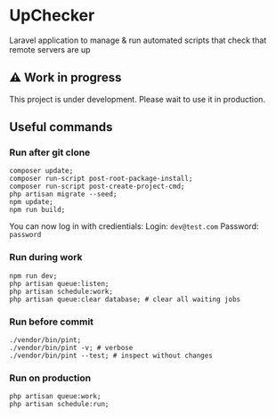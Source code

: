 # UpChecker

Laravel application to manage & run automated scripts that check that remote servers are up 

## :warning: Work in progress

This project is under development. Please wait to use it in production.

## Useful commands

### Run after git clone
```shell 
composer update;
composer run-script post-root-package-install;
composer run-script post-create-project-cmd;
php artisan migrate --seed;
npm update;
npm run build;
```

You can now log in with credientials:
Login: `dev@test.com`
Password: `password`

### Run during work
```shell 
npm run dev;
php artisan queue:listen;
php artisan schedule:work;
php artisan queue:clear database; # clear all waiting jobs
```

### Run before commit
```shell
./vendor/bin/pint;
./vendor/bin/pint -v; # verbose
./vendor/bin/pint --test; # inspect without changes
```

### Run on production
```shell 
php artisan queue:work;
php artisan schedule:run;
```
